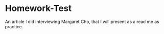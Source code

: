# Homework-Test
An article I did interviewing Margaret Cho, that I will present as a read me as practice. 
